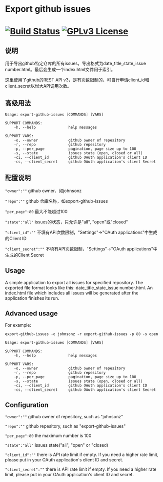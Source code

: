 <!--
    Author: Johnson
    Date: 2017
    Description: A simple go application to export Github issues with comments to html files
-->
# Export github issues

# [![Build Status](https://travis-ci.org/johnsonz/export-github-issues.svg?branch=master)](https://travis-ci.org/johnsonz/export-github-issues) [![GPLv3 License](https://img.shields.io/badge/license-GPLv3-blue.svg)](https://github.com/johnsonz/export-github-issues/blob/master/LICENS)

## 说明

用于导出github特定仓库的所有issues，导出格式为date_title_state_issue number.html。最后会生成一个index.html文件用于索引。

这里使用了github的REST API v3，是有次数限制的，可自行申请client_id和client_secret以增大API调用次数。

## 高级用法

```
Usage: export-github-issues [COMMANDS] [VARS]

SUPPORT COMMANDS:
    -h, --help               help messages

SUPPORT VARS:
    -o, --owner              github owner of repesitory
    -r, --repo               github repesitory
    -p, --per_page           pagination, page size up to 100
    -s, --state              issues state (open, closed or all)
    -ci, --client_id         github OAuth application's client ID
    -cs, --client_secret     github OAuth application's client Secret
```

## 配置说明

`"owner":""` github owner，如johnsonz

`"repo":""` github 仓库名称，如export-github-issues

`"per_page":80` 最大不能超过100

`"state":"all"` issues的状态，只允许是"all", "open"或"closed"

`"client_id":""` 不填有API次数限制，"Settings"->"OAuth applications"中生成的Client ID

`"client_secret":""` 不填有API次数限制，"Settings"->"OAuth applications"中生成的Client Secret

## Usage

A simple application to export all issues for specified repository. The exported file format looks like this: date_title_state_issue number.html. An index.html file which includes all issues will be generated after the application finishes its run.

## Advanced usage

For example:

`export-github-issues -o johnsonz -r export-github-issues -p 80 -s open`

```
Usage: export-github-issues [COMMANDS] [VARS]

SUPPORT COMMANDS:
    -h, --help               help messages

SUPPORT VARS:
    -o, --owner              github owner of repesitory
    -r, --repo               github repesitory
    -p, --per_page           pagination, page size up to 100
    -s, --state              issues state (open, closed or all)
    -ci, --client_id         github OAuth application's client ID
    -cs, --client_secret     github OAuth application's client Secret
```

## Configuration

`"owner":""` github owner of repesitory, such as "johnsonz"

`"repo":""` github repesitory, such as "export-github-issues"

`"per_page":80` the maximum number is 100

`"state":"all"` issues state("all", "open" or "closed)

`"client_id":""` there is API rate limit if empty. If you need a higher rate limit, please put in your OAuth application's client ID and secret.

`"client_secret":""` there is API rate limit if empty. If you need a higher rate limit, please put in your OAuth application's client ID and secret.
